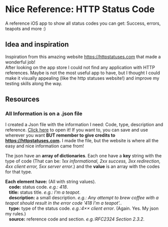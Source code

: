 # Nice Reference: HTTP Status Code 
A reference iOS app to show all status codes you can get: Success, errors, teapots and more :)

## Idea and inspiration
Inspiration from this amazing website https://httpstatuses.com that made a wonderful job!     
After looking on the app store I could not find any application with HTTP references. Maybe is not the most useful app to have, but I thought I could make it visually appealing (like the http statuses website!) and improve my testing skills along the way. 

## Resources
### All Information is on a .json file
I created a Json file with the information I need: Code, type, description and reference. [Click here](https://github.com/juliaYamamoto/App_httpStatusCode/blob/main/httpStatusCode.json) to open it! 
If you want to, you can save and use wherever you want **BUT remember to give credits to https://httpstatuses.com.** I made the file, but the website is where all the easy and nice information came from!

The json have an **array of dictionaries**. Each one have a **key** string with the type of code (That can be: *1xx informational, 2xx success, 3xx redirection, 4xx client error, 5xx server error*.) and the **value** is an array with the codes for that type.

**Each element have:** (All with string values).    
&nbsp;&nbsp; **code:** status code. *e.g.: 418*.    
&nbsp;&nbsp; **title:** status title. *e.g.: I'm a teapot*.    
&nbsp;&nbsp; **description:** a small description. *e.g.: Any attempt to brew coffee with a teapot should result in the error code '418 I'm a teapot'.*.    
&nbsp;&nbsp; **type:** type of the status code. *e.g.:4×× client error*. (Again. Yes. My json my rules.)      
&nbsp;&nbsp; **source:** reference code and section. *e.g.:RFC2324 Section 2.3.2*.    


